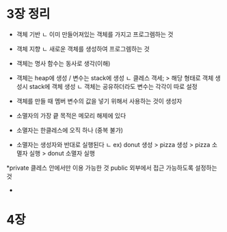 # 3장 정리
* 객체 기반
  ㄴ 이미 만들어져있는 객체를 가지고 프로그렘하는 것
  
* 객체 지향
  ㄴ 새로운 객체를 생성하여 프로그렘하는 것
   
* 객체는 명사 함수는 동사로 생각(이해)
   
* 객체는 heap에 생성 / 변수는 stack에 생성
  ㄴ 클레스 객세; > 해당 형태로 객체 생성시 stack에 객체 생성
  ㄴ 객체는 공유하더라도 변수는 각각이 따로 설정
   
* 객체를 만들 때 멤버 변수의 값을 넣기 위해서 사용하는 것이 생성자
   
* 소멸자의 가장 킅 목적은 메모리 해제에 있다
* 소멸자는 한클레스에 오직 하나 (중복 불가)
* 소멸자는 생성자와 반대로 실행된다
  ㄴ ex) donut 생성 > pizza 생성 > pizza 소멸자 실행 > donut 소멸자 실행
   
*private  클레스 안에서만 이용 가능한 것
public 외부에서 접근 가능하도록 설정하는 것
   
* 

# 4장 
